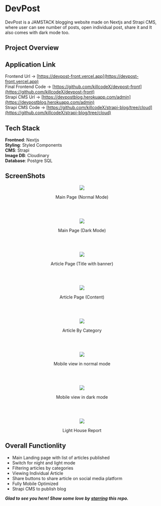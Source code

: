 # DevPost
DevPost is a JAMSTACK blogging website made on Nextjs and Strapi CMS, where user can see number of posts, open individual post, share it and It also comes with dark mode too.

## Project Overview

## Application Link

Frontend Url -> [https://devpost-front.vercel.app](https://devpost-front.vercel.app)<br>
Final Frontend Code -> [https://github.com/killcodeX/devpost-front](https://github.com/killcodeX/devpost-front)<br>
Strapi CMS Url -> [https://devpostblog.herokuapp.com/admin](https://devpostblog.herokuapp.com/admin)<br>
Strapi CMS Code -> [https://github.com/killcodeX/strapi-blog/tree/cloud](https://github.com/killcodeX/strapi-blog/tree/cloud)

## Tech Stack

<b>Frontned</b>: Nextjs
<br>
<b>Styling</b>: Styled Components
<br>
<b>CMS</b>: Strapi
<br>
<b>Image DB</b>: Cloudinary
<br>
<b>Database</b>: Postgre SQL
<br> 

## ScreenShots

<p align="center">
  <img src="https://github.com/killcodeX/devpost/blob/main/screenshots/1.png" />
</p>
<p align="center">
  Main Page (Normal Mode)
</p>
<br>
<br>
<p align="center">
  <img src="https://github.com/killcodeX/devpost/blob/main/screenshots/2.png" />
</p>
<p align="center">
  Main Page (Dark Mode)
</p>
<br>
<br>
<p align="center">
  <img src="https://github.com/killcodeX/devpost/blob/main/screenshots/4.png" />
</p>
<p align="center">
  Article Page (Title with banner)
</p>
<br>
<br>
<p align="center">
  <img src="https://github.com/killcodeX/devpost/blob/main/screenshots/3.png" />
</p>
<p align="center">
  Article Page (Content)
</p>
<br>
<br>
<p align="center">
  <img src="https://github.com/killcodeX/devpost/blob/main/screenshots/5.png" />
</p>
<p align="center">
  Article By Category
</p>
<br>
<br>
<p align="center">
  <img src="https://github.com/killcodeX/devpost/blob/main/screenshots/6.jpeg" />
</p>
<p align="center">
  Mobile view in normal mode
</p>
<br>
<br>
<p align="center">
  <img src="https://github.com/killcodeX/devpost/blob/main/screenshots/7.jpeg" />
</p>
<p align="center">
  Mobile view in dark mode
</p>
<br>
<br>
<p align="center">
  <img src="https://github.com/killcodeX/devpost/blob/main/screenshots/8.PNG" />
</p>
<p align="center">
  Light House Report
</p>


## Overall Functionlity
- Main Landing page with list of articles published
- Switch for night and light mode
- Filtering articles by categories
- Viewing Individual Article
- Share buttons to share article on social media platform
- Fully Mobile Optimized 
- Strapi CMS to publish blog




***Glad to see you here! Show some love by [starring](https://github.com/killcodeX/devpost) this repo.***